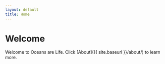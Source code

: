 ```yaml
---
layout: default
title: Home
---
```


# Welcome

Welcome to Oceans are Life. Click [About]({{ site.baseurl }}/about/) to learn more.

